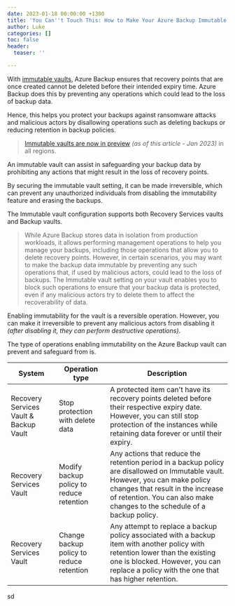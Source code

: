 ```yaml
---
date: 2023-01-18 00:00:00 +1300
title: 'You Can''t Touch This: How to Make Your Azure Backup Immutable and Secure'
author: Luke
categories: []
toc: false
header:
  teaser: ''

---
```

With [immutable vaults](https://learn.microsoft.com/en-us/azure/backup/backup-azure-immutable-vault-concept?tabs=recovery-services-vault&WT.mc_id=AZ-MVP-5004796 "Immutable vault for Azure Backup"), Azure Backup ensures that recovery points that are once created cannot be deleted before their intended expiry time. Azure Backup does this by preventing any operations which could lead to the loss of backup data.

Hence, this helps you protect your backups against ransomware attacks and malicious actors by disallowing operations such as deleting backups or reducing retention in backup policies.

> [Immutable vaults are now in preview](https://azure.microsoft.com/en-us/updates/azure-backup-immutable-vaults-preview/?WT.mc_id=AZ-MVP-5004796 "Public preview: Immutable vaults for Azure Backup") _(as of this article - Jan 2023)_ in all regions.

An immutable vault can assist in safeguarding your backup data by prohibiting any actions that might result in the loss of recovery points.

By securing the immutable vault setting, it can be made irreversible, which can prevent any unauthorized individuals from disabling the immutability feature and erasing the backups.

The Immutable vault configuration supports both Recovery Services vaults and Backup vaults.

> While Azure Backup stores data in isolation from production workloads, it allows performing management operations to help you manage your backups, including those operations that allow you to delete recovery points. However, in certain scenarios, you may want to make the backup data immutable by preventing any such operations that, if used by malicious actors, could lead to the loss of backups. The Immutable vault setting on your vault enables you to block such operations to ensure that your backup data is protected, even if any malicious actors try to delete them to affect the recoverability of data.

Enabling immutability for the vault is a reversible operation. However, you can make it irreversible to prevent any malicious actors from disabling it _(after disabling it, they can perform destructive operations)_.

The type of operations enabling immutability on the Azure Backup vault can prevent and safeguard from is.

| System                                 | Operation type                           | Description                                                                                                                                                                                                                                     |
| -------------------------------------- | ---------------------------------------- | ----------------------------------------------------------------------------------------------------------------------------------------------------------------------------------------------------------------------------------------------- |
| Recovery Services Vault & Backup Vault | Stop protection with delete data         | A protected item can't have its recovery points deleted before their respective expiry date. However, you can still stop protection of the instances while retaining data forever or until their expiry.                                        |
| Recovery Services Vault                | Modify backup policy to reduce retention | Any actions that reduce the retention period in a backup policy are disallowed on Immutable vault. However, you can make policy changes that result in the increase of retention. You can also make changes to the schedule of a backup policy. |
| Recovery Services Vault                | Change backup policy to reduce retention | Any attempt to replace a backup policy associated with a backup item with another policy with retention lower than the existing one is blocked. However, you can replace a policy with the one that has higher retention.                       |

sd
